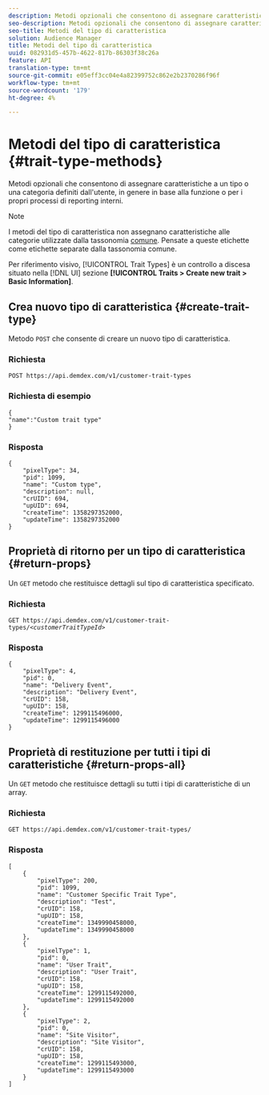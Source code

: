 ```yaml
---
description: Metodi opzionali che consentono di assegnare caratteristiche a un tipo o una categoria definiti dall'utente, in genere in base alla funzione o per i propri processi di reporting interni.
seo-description: Metodi opzionali che consentono di assegnare caratteristiche a un tipo o una categoria definiti dall'utente, in genere in base alla funzione o per i propri processi di reporting interni.
seo-title: Metodi del tipo di caratteristica
solution: Audience Manager
title: Metodi del tipo di caratteristica
uuid: 082931d5-457b-4622-817b-86303f38c26a
feature: API
translation-type: tm+mt
source-git-commit: e05eff3cc04e4a82399752c862e2b2370286f96f
workflow-type: tm+mt
source-wordcount: '179'
ht-degree: 4%

---
```



# Metodi del tipo di caratteristica {#trait-type-methods}

Metodi opzionali che consentono di assegnare caratteristiche a un tipo o una categoria definiti dall&#39;utente, in genere in base alla funzione o per i propri processi di reporting interni.

<!-- c_rest_api_trait_types_intro.xml -->

>[!NOTE]
>
>I metodi del tipo di caratteristica non assegnano caratteristiche alle categorie utilizzate dalla tassonomia [comune](../../api/rest-api-main/aam-api-taxonomy.md#taxonomic-api-methods). Pensate a queste etichette come etichette separate dalla tassonomia comune.

Per riferimento visivo, [!UICONTROL Trait Types] è un controllo a discesa situato nella [!DNL UI] sezione **[!UICONTROL Traits > Create new trait > Basic Information]**.

## Crea nuovo tipo di caratteristica {#create-trait-type}

Metodo `POST` che consente di creare un nuovo tipo di caratteristica.

<!-- r_rest_api_create_trait_type.xml -->

### Richiesta

`POST https://api.demdex.com/v1/customer-trait-types`

### Richiesta di esempio

```
{
"name":"Custom trait type"
}
```

### Risposta

```
{
    "pixelType": 34,
    "pid": 1099,
    "name": "Custom type",
    "description": null,
    "crUID": 694,
    "upUID": 694,
    "createTime": 1358297352000,
    "updateTime": 1358297352000
}
```

## Proprietà di ritorno per un tipo di caratteristica {#return-props}

Un `GET` metodo che restituisce dettagli sul tipo di caratteristica specificato.

<!-- r_rest_api_get_trait_type.xml -->

### Richiesta

`GET https://api.demdex.com/v1/customer-trait-types/`*`<customerTraitTypeId>`*

### Risposta

```
{
    "pixelType": 4,
    "pid": 0,
    "name": "Delivery Event",
    "description": "Delivery Event",
    "crUID": 158,
    "upUID": 158,
    "createTime": 1299115496000,
    "updateTime": 1299115496000
}
```

## Proprietà di restituzione per tutti i tipi di caratteristiche {#return-props-all}

Un `GET` metodo che restituisce dettagli su tutti i tipi di caratteristiche di un array.

<!-- r_rest_api_get_trait_types.xml -->

### Richiesta

`GET https://api.demdex.com/v1/customer-trait-types/`

### Risposta

```
[
    {
        "pixelType": 200,
        "pid": 1099,
        "name": "Customer Specific Trait Type",
        "description": "Test",
        "crUID": 158,
        "upUID": 158,
        "createTime": 1349990458000,
        "updateTime": 1349990458000
    },
    {
        "pixelType": 1,
        "pid": 0,
        "name": "User Trait",
        "description": "User Trait",
        "crUID": 158,
        "upUID": 158,
        "createTime": 1299115492000,
        "updateTime": 1299115492000
    },
    {
        "pixelType": 2,
        "pid": 0,
        "name": "Site Visitor",
        "description": "Site Visitor",
        "crUID": 158,
        "upUID": 158,
        "createTime": 1299115493000,
        "updateTime": 1299115493000
    }
]
```
